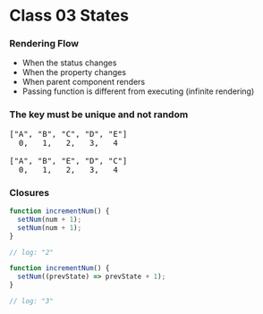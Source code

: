 # Class 03 States

### Rendering Flow

- When the status changes
- When the property changes
- When parent component renders
- Passing function is different from executing (infinite rendering)

### The key must be unique and not random

<pre>
["A", "B", "C", "D", "E"]
  0,   1,   2,   3,   4

["A", "B", "E", "D", "C"]
  0,   1,   2,   3,   4
</pre>

### Closures

```js
function incrementNum() {
  setNum(num + 1);
  setNum(num + 1);
}

// log: "2"

function incrementNum() {
  setNum((prevState) => prevState + 1);
}

// log: "3"
```
